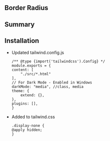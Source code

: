 ## Border Radius

## Summary

## Installation
- Updated tailwind.config.js
    ```
    /** @type {import('tailwindcss').Config} */
    module.exports = {
    content: [
        "./src/*.html"
    ],
    // For Dark Mode - Enabled in Windows
    darkMode: "media", //class, media
    theme: {
        extend: {},
    },
    plugins: [],
    }
    ```

- Added to tailwind.css
    ```
    .display-none {
    @apply hidden;
    }
    ```
